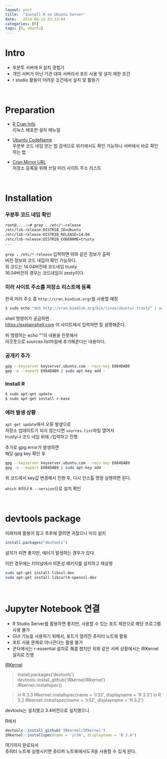 ```yaml
---
layout: post
title:  "Install R on Ubuntu Server"
date:   2018-06-12 03:13:04
categories: [R]
tags: [R, ubuntu]
---
```


# Intro

* 우분투 서버에 R 설치 경험기
* 개인 서버가 아닌 기관 대여 서버라서 포트 사용 및 설치 제한 조건
* r studio 활용이 어려운 조건에서 설치 및 활용기

<br>

# Preparation

* [R Cran Info](https://cran.r-project.org/bin/linux/ubuntu/)  
리눅스 배포판 설치 매뉴얼  


* [Ubuntu CodeName](https://zetawiki.com/wiki/%EB%A6%AC%EB%88%85%EC%8A%A4_%EC%A2%85%EB%A5%98_%ED%99%95%EC%9D%B8,_%EB%A6%AC%EB%88%85%EC%8A%A4_%EB%B2%84%EC%A0%84_%ED%99%95%EC%9D%B8)  
우분부 코드 네임 얻는 법
검색으로 위키에서도 확인 가능하나 서버에서 바로 확인하는 법

* [Cran Mirror URL](https://cran.r-project.org/mirrors.html)  
저장소 등록을 위해 쓰일 미러 사이트 주소 리스트

<br>

# Installation

### 우분투 코드 네임 확인
```bash
root@....:~# grep . /etc/*-release
/etc/lsb-release:DISTRIB_ID=Ubuntu
/etc/lsb-release:DISTRIB_RELEASE=14.04
/etc/lsb-release:DISTRIB_CODENAME=trusty
...
```
`grep . /etc/*-release` 입력하면 위와 같은 정보가 출력  
버전 정보와 코드 네임이 확인 가능하다.  
위 코드는  14.04버전에 코드네임 trusty  
16.04버전의 경우는 코드네임이 zesty이다.

### 미러 사이트 주소를 저장소 리스트에 등록

한국 미러 주소 중 `http://cran.biodisk.org/`을 사용할 예정

```bash
$ sudo echo "deb http://cran.biodisk.org/bin/linux/ubuntu/ trusty” | sudo tee -a /etc/apt/sources.list  
```

shell 명령어가 궁금하면  
https://explainshell.com
이 사이트에서 입력하면 잘 설명해준다.

위 명령어는 echo ""의 내용을 인풋해서  
아웃풋으로 sources.list파일에 추가해준다는 내용이다.


### 공개키 추가
```bash
gpg --keyserver keyserver.ubuntu.com --recv-key E084DAB9
gpg -a --export E084DAB9 | sudo apt-key add -
```

### Install R

```bash
$ sudo apt-get update        
$ sudo apt-get install r-base
```

### 에러 발생 상황

`apt-get update`에서 오류 발생으로  
저장소 업데이트가 되지 않는다면
`sources.list`파일 열어서  
trusty나 코드 네임 뒤에 `/`입력하고 진행

추가로 gpg error가 발생하면  
해당 gpg key 확인 후

```bash
gpg --keyserver keyserver.ubuntu.com --recv-key E084DAB9
gpg -a --export E084DAB9 | sudo apt-key add -
```
위 코드에서 key값 변경해서 진행 후,
다시 인스톨 명령 실행하면 된다.

`which R`이나 `R --version`으로 설치 확인

<br>

# devtools package

이래저래 활용이 많고 추후에 깔려면 귀찮으니
미리 설치
```R
install.packages("devtools")
```

설치가 되면 좋지만, 에러가 발생하는 경우가 있다.

이런 경우에는 터미널에서 의존성 패키지를 설치하고 재실행

```bash
sudo apt-get install libssl-dev
sudo apt-get install libcurl4-openssl-dev
```
<br>

# Jupyter Notebook 연결  

* R Studio Server를 활용하면 좋지만,
사용할 수 있는 포트 제한으로 해당 프로그램 사용 불가
* GUI 기능을 사용하기 위해서,
포트가 열려진 쥬피터 노트북 활용
* 포트 사용 문제로 아나콘다는 활용 불가
* 콘다에서는 r-essential 설치로 해결 했지만
위와 같은 서버 상황에서는 IRKernel 설치로 진행

[IRKernel](https://github.com/IRkernel/IRkernel)

> install.packages('devtools')
> devtools::install_github('IRkernel/IRkernel')  
> IRkernel::installspec()

> in R 3.3
> IRkernel::installspec(name = 'ir33', displayname = 'R 3.3')
> in R 3.2
> IRkernel::installspec(name = 'ir32', displayname = 'R 3.2')

devtools는 설치했고 3.4버전으로 설치했으니  

R에서
```R
devtools::install_github('IRkernel/IRkernel')
IRkernel::installspec(name = 'ir34', displayname = 'R 3.4')
```

여기까지 완료되서  
쥬피터 노트북 실행시키면
쥬티퍼 노트북에서도 R을 사용할 수 있게 된다.
